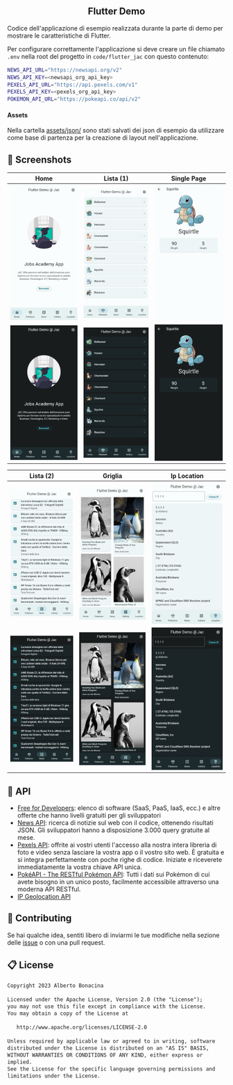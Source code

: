 <div align="center">
  <h2>Flutter Demo</h2>
</div>

Codice dell'applicazione di esempio realizzata durante la parte di demo per mostrare le caratteristiche di Flutter.

Per configurare correttamente l'applicazione si deve creare un file chiamato `.env` nella root del progetto in `code/flutter_jac` con questo contenuto:

```bash
NEWS_API_URL="https://newsapi.org/v2"
NEWS_API_KEY=<newsapi_org_api_key>
PEXELS_API_URL="https://api.pexels.com/v1"
PEXELS_API_KEY=<pexels_org_api_key>
POKEMON_API_URL="https://pokeapi.co/api/v2"
```

#### Assets

Nella cartella [assets/json/](assets/json/) sono stati salvati dei json di esempio da utilizzare come base di partenza per la creazione di layout nell'applicazione.

## 📱 Screenshots

| Home                                    | Lista (1)                                  | Single Page                                       |
| --------------------------------------- | ------------------------------------------ | ------------------------------------------------- |
| <img src="screenshots/home-light.png"/> | <img src="screenshots/lista-1-light.png"/> | <img src="screenshots/single-pokemon-light.png"/> |
| <img src="screenshots/home-dark.png"/>  | <img src="screenshots/lista-1-dark.png"/>  | <img src="screenshots/single-pokemon-dark.png"/>  |

| Lista (2)                                  | Griglia                                    | Ip Location                                    |
| ------------------------------------------ | ------------------------------------------ | ---------------------------------------------- |
| <img src="screenshots/lista-2-light.png"/> | <img src="screenshots/gallery-light.png"/> | <img src="screenshots/ip-location-light.png"/> |
| <img src="screenshots/lista-2-dark.png"/>  | <img src="screenshots/gallery-dark.png"/>  | <img src="screenshots/ip-location-dark.png"/>  |

## 🐝 API

* [Free for Developers](https://free-for.dev/#/?id=apis-data-and-ml): elenco di software (SaaS, PaaS, IaaS, ecc.) e altre offerte che hanno livelli gratuiti per gli sviluppatori
* [News API](https://newsapi.org/): ricerca di notizie sul web con il codice, ottenendo risultati JSON. Gli sviluppatori hanno a disposizione 3.000 query gratuite al mese.
* [Pexels API](https://www.pexels.com/api/): offrite ai vostri utenti l'accesso alla nostra intera libreria di foto e video senza lasciare la vostra app o il vostro sito web. È gratuita e si integra perfettamente con poche righe di codice. Iniziate e riceverete immediatamente la vostra chiave API unica.
* [PokéAPI - The RESTful Pokémon API](https://pokeapi.co/): Tutti i dati sui Pokémon di cui avete bisogno in un unico posto, facilmente accessibile attraverso una moderna API RESTful.
* [IP Geolocation API](https://ip-api.com/)

## 💎 Contributing

Se hai qualche idea, sentiti libero di inviarmi le tue modifiche nella sezione delle [issue](https://github.com/polilluminato/presentazione-flutter-jac-2023/issues) o con una pull request.

## 📋 License

```
Copyright 2023 Alberto Bonacina

Licensed under the Apache License, Version 2.0 (the "License");
you may not use this file except in compliance with the License.
You may obtain a copy of the License at

   http://www.apache.org/licenses/LICENSE-2.0

Unless required by applicable law or agreed to in writing, software
distributed under the License is distributed on an "AS IS" BASIS,
WITHOUT WARRANTIES OR CONDITIONS OF ANY KIND, either express or implied.
See the License for the specific language governing permissions and
limitations under the License.
```